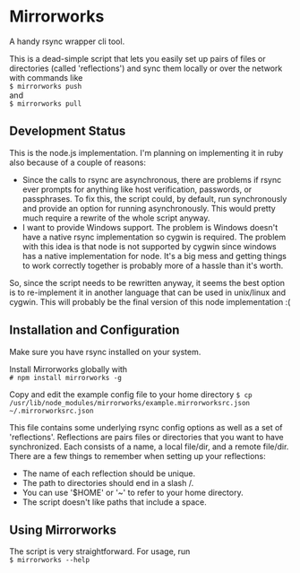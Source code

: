 Mirrorworks
===========

A handy rsync wrapper cli tool.

This is a dead-simple script that lets you easily set up pairs of files or
directories (called 'reflections') and sync them locally or over the network
with commands like  
`$ mirrorworks push`  
and  
`$ mirrorworks pull`

Development Status
------------------
This is the node.js implementation. I'm planning on implementing it in ruby
also because of a couple of reasons:

* Since the calls to rsync are asynchronous, there are problems if rsync ever
prompts for anything like host verification, passwords, or passphrases. To fix
this, the script could, by default, run synchronously and provide an option
for running asynchronously. This would pretty much require a rewrite of the
whole script anyway.
* I want to provide Windows support. The problem is Windows doesn't have a
native rsync implementation so cygwin is required. The problem with this idea
is that node is not supported by cygwin since windows has a native
implementation for node. It's a big mess and getting things to work correctly
together is probably more of a hassle than it's worth.

So, since the script needs to be rewritten anyway, it seems the best option is
to re-implement it in another language that can be used in unix/linux and
cygwin. This will probably be the final version of this node implementation :(

Installation and Configuration
------------------------------
Make sure you have rsync installed on your system.

Install Mirrorworks globally with  
`# npm install mirrorworks -g`

Copy and edit the example config file to your home directory
`$ cp /usr/lib/node_modules/mirrorworks/example.mirrorworksrc.json ~/.mirrorworksrc.json`

This file contains some underlying rsync config options as well as a set of
'reflections'. Reflections are pairs files or directories that you want to have
synchronized. Each consists of a name, a local file/dir, and a remote file/dir.
There are a few things to remember when setting up your reflections:

* The name of each reflection should be unique.
* The path to directories should end in a slash /.
* You can use '$HOME' or '~' to refer to your home directory.
* The script doesn't like paths that include a space.

Using Mirrorworks
-----------------
The script is very straightforward. For usage, run  
`$ mirrorworks --help`
